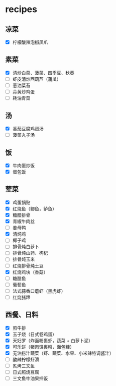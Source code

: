 # recipes

## 凉菜
- [x] 柠檬酸辣泡椒凤爪

## 素菜
- [x] 清炒白菜、菠菜、四季豆、秋葵
- [ ] 虾皮清炒西葫芦（蒲瓜）
- [ ] 葱油菜苔
- [ ] 蒜黄炒鸡蛋
- [ ] 耗油青菜

## 汤
- [x] 番茄豆腐鸡蛋汤
- [ ] 菠菜丸子汤

## 饭
- [x] 牛肉蛋炒饭
- [x] 蛋包饭

## 荤菜
- [x] 鸡蛋锅贴
- [x] 红烧鱼（鲫鱼，鲈鱼）
- [x] 糖醋排骨
- [x] 青椒牛肉丝
- [ ] 姜母鸭
- [x] 清炖鸡
- [ ] 椰子鸡
- [ ] 排骨炖白萝卜
- [ ] 排骨炖山药、枸杞
- [ ] 排骨炖玉米
- [ ] 红烧排骨炖土豆
- [x] 红烧鸡块（香菇）
- [ ] 糖醋鱼
- [ ] 葡萄鱼
- [ ] 法式蒜香口蘑虾（黑虎虾）
- [ ] 红烧猪蹄

## 西餐、日料
- [x] 煎牛排
- [x] 玉子烧（日式卷鸡蛋）
- [x] 天妇罗（炸面粉裹虾，蔬菜 + 白萝卜泥）
- [x] 可乐饼（猪肉饼裹粉，面包糠）
- [x] 无油捞汁蔬菜（虾、蔬菜、水果、小米辣特调酱汁）
- [ ] 酸辣柠檬虾滑
- [ ] 炙烤三文鱼
- [ ] 日式照烧豆腐
- [ ] 三文鱼牛油果拌饭
